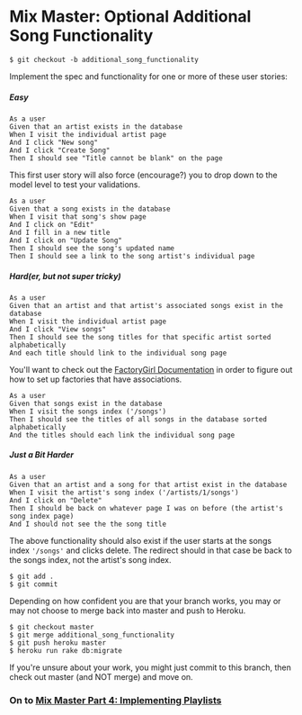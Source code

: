 # Mix Master: Optional Additional Song Functionality

```
$ git checkout -b additional_song_functionality
```

Implement the spec and functionality for one or more of these user stories:

##### Easy

```
As a user
Given that an artist exists in the database
When I visit the individual artist page
And I click "New song"
And I click "Create Song"
Then I should see "Title cannot be blank" on the page
```

This first user story will also force (encourage?) you to drop down to the model level to test your validations. 

```
As a user
Given that a song exists in the database
When I visit that song's show page
And I click on "Edit"
And I fill in a new title
And I click on "Update Song"
Then I should see the song's updated name
Then I should see a link to the song artist's individual page
```

##### Hard(er, but not super tricky)

```
As a user
Given that an artist and that artist's associated songs exist in the database
When I visit the individual artist page
And I click "View songs"
Then I should see the song titles for that specific artist sorted alphabetically
And each title should link to the individual song page
```

You'll want to check out the [FactoryGirl Documentation](https://github.com/thoughtbot/factory_girl/blob/master/GETTING_STARTED.md) in order to figure out how to set up factories that have associations. 

```
As a user
Given that songs exist in the database
When I visit the songs index ('/songs')
Then I should see the titles of all songs in the database sorted alphabetically
And the titles should each link the individual song page
```

##### Just a Bit Harder

```
As a user
Given that an artist and a song for that artist exist in the database
When I visit the artist's song index ('/artists/1/songs')
And I click on "Delete"
Then I should be back on whatever page I was on before (the artist's song index page)
And I should not see the the song title
```

The above functionality should also exist if the user starts at the songs index `'/songs'` and clicks delete. The redirect should in that case be back to the songs index, not the artist's song index. 

```
$ git add .
$ git commit
```

Depending on how confident you are that your branch works, you may or may not choose to merge back into master and push to Heroku. 

```
$ git checkout master
$ git merge additional_song_functionality
$ git push heroku master
$ heroku run rake db:migrate
```

If you're unsure about your work, you might just commit to this branch, then check out master (and NOT merge) and move on. 

### On to [Mix Master Part 4: Implementing Playlists](/ruby_02-web_applications_with_ruby/mix_master/4_implementing_playlists.markdown)
